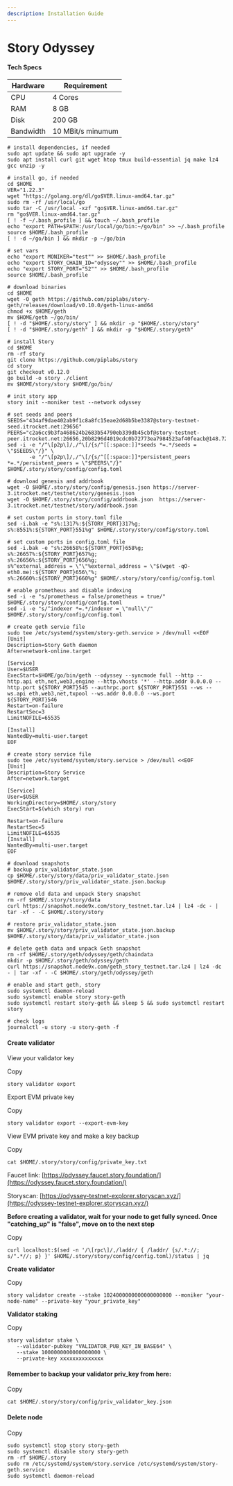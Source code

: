 ```yaml
---
description: Installation Guide
---
```


# Story Odyssey

#### Tech Specs <a href="#system-specs" id="system-specs"></a>

| Hardware  | Requirement       |
| --------- | ----------------- |
| CPU       | 4 Cores           |
| RAM       | 8 GB              |
| Disk      | 200 GB            |
| Bandwidth | 10 MBit/s minumum |



```
# install dependencies, if needed
sudo apt update && sudo apt upgrade -y
sudo apt install curl git wget htop tmux build-essential jq make lz4 gcc unzip -y
```



```
# install go, if needed
cd $HOME
VER="1.22.3"
wget "https://golang.org/dl/go$VER.linux-amd64.tar.gz"
sudo rm -rf /usr/local/go
sudo tar -C /usr/local -xzf "go$VER.linux-amd64.tar.gz"
rm "go$VER.linux-amd64.tar.gz"
[ ! -f ~/.bash_profile ] && touch ~/.bash_profile
echo "export PATH=$PATH:/usr/local/go/bin:~/go/bin" >> ~/.bash_profile
source $HOME/.bash_profile
[ ! -d ~/go/bin ] && mkdir -p ~/go/bin

# set vars
echo "export MONIKER="test"" >> $HOME/.bash_profile
echo "export STORY_CHAIN_ID="odyssey"" >> $HOME/.bash_profile
echo "export STORY_PORT="52"" >> $HOME/.bash_profile
source $HOME/.bash_profile

# download binaries
cd $HOME
wget -O geth https://github.com/piplabs/story-geth/releases/download/v0.10.0/geth-linux-amd64
chmod +x $HOME/geth
mv $HOME/geth ~/go/bin/
[ ! -d "$HOME/.story/story" ] && mkdir -p "$HOME/.story/story"
[ ! -d "$HOME/.story/geth" ] && mkdir -p "$HOME/.story/geth"

# install Story
cd $HOME
rm -rf story
git clone https://github.com/piplabs/story
cd story
git checkout v0.12.0
go build -o story ./client 
mv $HOME/story/story $HOME/go/bin/

# init story app
story init --moniker test --network odyssey

# set seeds and peers
SEEDS="434af9dae402ab9f1c8a8fc15eae2d68b5be3387@story-testnet-seed.itrocket.net:29656"
PEERS="c2a6cc9b3fa468624b2683b54790eb339db45cbf@story-testnet-peer.itrocket.net:26656,20b8296d4019cdc0b72773ea7984523af40feacb@148.72.138.4:26656,201ce716a03aa45a7e037575a996a5082348eb44@148.72.138.7:26656,ae07ef7d61f38ce3b96e95450c5d4776a1ce1d5e@148.72.138.6:26656,2086affe2a3ea6ba3a9e6ca16a3ba406906f6eea@141.98.217.151:26656,d5519e378247dfb61dfe90652d1fe3e2b3005a5b@213.239.207.162:26656,04e5734295da362f09a61dd0a9999449448a0e5c@52.14.39.177:26656,4d881b88285d41d2f6c33fdf50a307666aacaca1@65.109.36.231:52656,b04bae4f88ca12d45fc14be29ce96837b61a72b8@65.109.49.115:26656,e7b7a84d9b93df03d1843c288ca97f6d3e6a1045@15.235.225.237:16756,7ecb96bb4778b3f979be7c8e720cc9ee739ac770@104.198.43.15:26656,0f1b1840d2f3302b60a671be500b181eb354e21f@5.9.117.149:45656,c5c214377b438742523749bb43a2176ec9ec983c@176.9.54.69:26656,5dec0b793789d85c28b1619bffab30d5668039b7@150.136.113.152:26656,89a07021f98914fbac07aae9fbb12a92c5b6b781@152.53.102.226:26656,5c713a045806be88171d27b837ea4dbcd5dbf5c0@68.183.231.160:26656,81eaee3be00b21d0a124016b62fb7176fa05a4f9@185.198.49.133:33556,e83d15daaccdbe1aa2ac9446dabe9986cf6c67c2@152.53.66.0:26656,4f7931c2c795da73d7ea20f0166791f134f6e45e@2.59.117.67:26656,2df2b0b66f267939fea7fe098cfee696d6243cec@65.108.193.224:23656,bd58bf29180f476bd250af22d6026559d7eff289@146.59.118.198:26656,3d0dc5d0d61ed8eb4559708d6725fa27846754ba@65.108.75.179:11656,07ab4164e1d0ee17c565542856ac58981537156f@185.16.38.165:42656,434af9dae402ab9f1c8a8fc15eae2d68b5be3387@142.132.253.112:29656"
sed -i -e "/^\[p2p\]/,/^\[/{s/^[[:space:]]*seeds *=.*/seeds = \"$SEEDS\"/}" \
       -e "/^\[p2p\]/,/^\[/{s/^[[:space:]]*persistent_peers *=.*/persistent_peers = \"$PEERS\"/}" $HOME/.story/story/config/config.toml

# download genesis and addrbook
wget -O $HOME/.story/story/config/genesis.json https://server-3.itrocket.net/testnet/story/genesis.json
wget -O $HOME/.story/story/config/addrbook.json  https://server-3.itrocket.net/testnet/story/addrbook.json

# set custom ports in story.toml file
sed -i.bak -e "s%:1317%:${STORY_PORT}317%g;
s%:8551%:${STORY_PORT}551%g" $HOME/.story/story/config/story.toml

# set custom ports in config.toml file
sed -i.bak -e "s%:26658%:${STORY_PORT}658%g;
s%:26657%:${STORY_PORT}657%g;
s%:26656%:${STORY_PORT}656%g;
s%^external_address = \"\"%external_address = \"$(wget -qO- eth0.me):${STORY_PORT}656\"%;
s%:26660%:${STORY_PORT}660%g" $HOME/.story/story/config/config.toml

# enable prometheus and disable indexing
sed -i -e "s/prometheus = false/prometheus = true/" $HOME/.story/story/config/config.toml
sed -i -e "s/^indexer *=.*/indexer = \"null\"/" $HOME/.story/story/config/config.toml

# create geth servie file
sudo tee /etc/systemd/system/story-geth.service > /dev/null <<EOF
[Unit]
Description=Story Geth daemon
After=network-online.target

[Service]
User=$USER
ExecStart=$HOME/go/bin/geth --odyssey --syncmode full --http --http.api eth,net,web3,engine --http.vhosts '*' --http.addr 0.0.0.0 --http.port ${STORY_PORT}545 --authrpc.port ${STORY_PORT}551 --ws --ws.api eth,web3,net,txpool --ws.addr 0.0.0.0 --ws.port ${STORY_PORT}546
Restart=on-failure
RestartSec=3
LimitNOFILE=65535

[Install]
WantedBy=multi-user.target
EOF

# create story service file
sudo tee /etc/systemd/system/story.service > /dev/null <<EOF
[Unit]
Description=Story Service
After=network.target

[Service]
User=$USER
WorkingDirectory=$HOME/.story/story
ExecStart=$(which story) run

Restart=on-failure
RestartSec=5
LimitNOFILE=65535
[Install]
WantedBy=multi-user.target
EOF

# download snapshots
# backup priv_validator_state.json
cp $HOME/.story/story/data/priv_validator_state.json $HOME/.story/story/priv_validator_state.json.backup

# remove old data and unpack Story snapshot
rm -rf $HOME/.story/story/data
curl https://snapshot.node9x.com/story_testnet.tar.lz4 | lz4 -dc - | tar -xf - -C $HOME/.story/story

# restore priv_validator_state.json
mv $HOME/.story/story/priv_validator_state.json.backup $HOME/.story/story/data/priv_validator_state.json

# delete geth data and unpack Geth snapshot
rm -rf $HOME/.story/geth/odyssey/geth/chaindata
mkdir -p $HOME/.story/geth/odyssey/geth
curl https://snapshot.node9x.com/geth_story_testnet.tar.lz4 | lz4 -dc - | tar -xf - -C $HOME/.story/geth/odyssey/geth

# enable and start geth, story
sudo systemctl daemon-reload
sudo systemctl enable story story-geth
sudo systemctl restart story-geth && sleep 5 && sudo systemctl restart story

# check logs
journalctl -u story -u story-geth -f
```

#### Create validator <a href="#create-validator" id="create-validator"></a>

View your validator key

Copy

```
story validator export
```

Export EVM private key

Copy

```
story validator export --export-evm-key
```

View EVM private key and make a key backup

Copy

```
cat $HOME/.story/story/config/private_key.txt
```

Faucet link: [https://odyssey.faucet.story.foundation/](https://odyssey.faucet.story.foundation/)

Storyscan: [https://odyssey-testnet-explorer.storyscan.xyz/](https://odyssey-testnet-explorer.storyscan.xyz/)

**Before creating a validator, wait for your node to get fully synced. Once "catching\_up" is "false", move on to the next step**

Copy

```
curl localhost:$(sed -n '/\[rpc\]/,/laddr/ { /laddr/ {s/.*://; s/".*//; p} }' $HOME/.story/story/config/config.toml)/status | jq
```

**Create validator**

Copy

```
story validator create --stake 1024000000000000000000 --moniker "your-node-name" --private-key "your_private_key"
```

**Validator staking**

Copy

```
story validator stake \
   --validator-pubkey "VALIDATOR_PUB_KEY_IN_BASE64" \
   --stake 1000000000000000000 \
   --private-key xxxxxxxxxxxxxx
```

#### Remember to backup your validator priv\_key from here: <a href="#remember-to-backup-your-validator-priv_key-from-here" id="remember-to-backup-your-validator-priv_key-from-here"></a>

Copy

```
cat $HOME/.story/story/config/priv_validator_key.json
```

#### Delete node <a href="#delete-node" id="delete-node"></a>

Copy

```
sudo systemctl stop story story-geth
sudo systemctl disable story story-geth
rm -rf $HOME/.story
sudo rm /etc/systemd/system/story.service /etc/systemd/system/story-geth.service
sudo systemctl daemon-reload
```
